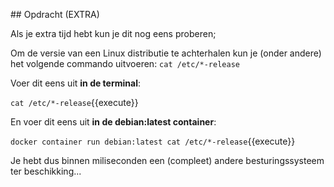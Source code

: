 ## Opdracht (EXTRA)

Als je extra tijd hebt kun je dit nog eens proberen;

Om de versie van een Linux distributie te achterhalen kun je (onder andere) het volgende commando uitvoeren: `cat /etc/*-release`

Voer dit eens uit **in de terminal**: 

`cat /etc/*-release`{{execute}}

En voer dit eens uit **in de debian:latest container**: 

`docker container run debian:latest cat /etc/*-release`{{execute}}

Je hebt dus binnen miliseconden een (compleet) andere besturingssysteem ter beschikking...
